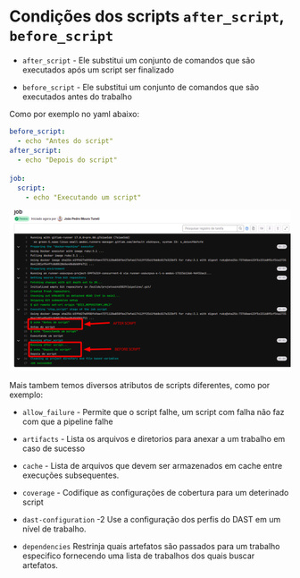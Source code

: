 # Condições dos scripts `after_script`, `before_script`

- `after_script` - Ele substitui um conjunto de comandos que são executados após um script ser finalizado

- `before_script` - Ele substitui um conjunto de comandos que são executados antes do trabalho

Como por exemplo no yaml abaixo:
```yaml
before_script:
  - echo "Antes do script"
after_script:
  - echo "Depois do script"

job:
  script:
    - echo "Executando um script"
```

![alt text](../images/03-14-img1.png)

Mais tambem temos diversos atributos de scripts diferentes, como por exemplo:

- `allow_failure` - Permite que o script falhe, um script com falha não faz com que a pipeline falhe

- `artifacts` - Lista os arquivos e diretorios para anexar a um trabalho em caso de sucesso

- `cache` - Lista de arquivos que devem ser armazenados em cache entre execuções subsequentes.

- `coverage` - Codifique as configurações de cobertura para um deterinado script

- `dast-configuration` -2 Use a configuração dos perfis do DAST em um nível de trabalho.

- `dependencies` Restrinja quais artefatos são passados para um trabalho especifico fornecendo uma lista de trabalhos dos quais buscar artefatos.
